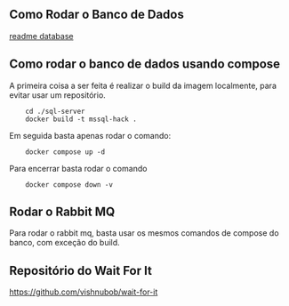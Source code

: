 


## Como Rodar o Banco de Dados

[readme database](./sql-server/README.md)

## Como rodar o banco de dados usando compose


A primeira coisa a ser feita é realizar o build da imagem localmente, para evitar usar um repositório.

```shell
    cd ./sql-server
    docker build -t mssql-hack .
```

Em seguida basta apenas rodar o comando:

```shell
    docker compose up -d
```

Para encerrar basta rodar o comando

```shell
    docker compose down -v
```


## Rodar o Rabbit MQ

Para rodar o rabbit mq, basta usar os mesmos comandos de compose do banco, com exceção do build.


## Repositório do Wait For It

https://github.com/vishnubob/wait-for-it